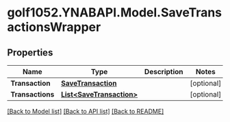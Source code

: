 # golf1052.YNABAPI.Model.SaveTransactionsWrapper
## Properties

Name | Type | Description | Notes
------------ | ------------- | ------------- | -------------
**Transaction** | [**SaveTransaction**](SaveTransaction.md) |  | [optional] 
**Transactions** | [**List&lt;SaveTransaction&gt;**](SaveTransaction.md) |  | [optional] 

[[Back to Model list]](../README.md#documentation-for-models) [[Back to API list]](../README.md#documentation-for-api-endpoints) [[Back to README]](../README.md)

